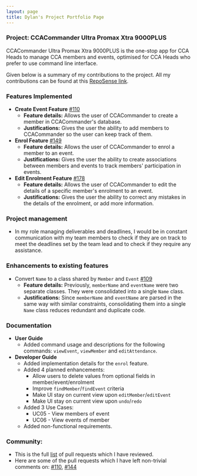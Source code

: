 ```yaml
---
layout: page
title: Dylan's Project Portfolio Page
---
```


### Project: CCACommander Ultra Promax Xtra 9000PLUS

CCACommander Ultra Promax Xtra 9000PLUS is the one-stop app for CCA Heads to manage CCA members and events, optimised for CCA Heads who prefer to use command line interface.

Given below is a summary of my contributions to the project. All my contributions can be found at this [RepoSense link](https://nus-cs2103-ay2324s1.github.io/tp-dashboard/?search=dylkaw&breakdown=true#/).

### Features Implemented
* **Create Event Feature** [#110](https://github.com/AY2324S1-CS2103T-F11-1/tp/pull/110)
    * **Feature details:** Allows the user of CCACommander to create a member in CCACommander's database.
    * **Justifications:** Gives the user the ability to add members to CCACommander so the user can keep track of them.
* **Enrol Feature** [#149](https://github.com/AY2324S1-CS2103T-F11-1/tp/pull/149)
    * **Feature details:** Allows the user of CCACommander to enrol a member to an event.
    * **Justifications:** Gives the user the ability to create associations between members and events to track members' participation in events.
* **Edit Enrolment Feature** [#178](https://github.com/AY2324S1-CS2103T-F11-1/tp/pull/178)
    * **Feature details:** Allows the user of CCACommander to edit the details of a specific member's enrolment to an event.
    * **Justifications:** Gives the user the ability to correct any mistakes in the details of the enrolment, or add more information.

### Project management
* In my role managing deliverables and deadlines, I would be in constant communication with my team members to check if they are
on track to meet the deadlines set by the team lead and to check if they require any assistance.

### Enhancements to existing features
* Convert `Name` to a class shared by `Member` and `Event` [#109](https://github.com/AY2324S1-CS2103T-F11-1/tp/pull/109)
  * **Feature details:** Previously, `memberName` and `eventName` were two separate classes. They were consolidated into a single `Name` class.
  * **Justifications:** Since `memberName` and `eventName` are parsed in the same way with similar constraints, consolidating them into a
single `Name` class reduces redundant and duplicate code.

### Documentation
* **User Guide**
  * Added command usage and descriptions for the following commands: `viewEvent`, `viewMember` and `editAttendance`.
* **Developer Guide**
  * Added implementation details for the `enrol` feature.
  * Added 4 planned enhancements:
    * Allow users to delete values from optional fields in member/event/enrolment
    * Improve `findMember`/`findEvent` criteria
    * Make UI stay on current view upon `editMember`/`editEvent`
    * Make UI stay on current view upon `undo`/`redo`
  * Added 3 Use Cases:
    * UC05 - View members of event
    * UC06 - View events of member
  * Added non-functional requirements.

### Community:
* This is the full [list](https://github.com/AY2324S1-CS2103T-F11-1/tp/pulls?q=is%3Apr+reviewed-by%3Adylkaw) of pull requests which I have reviewed.
* Here are some of the pull requests which I have left non-trivial comments on: [#110](https://github.com/AY2324S1-CS2103T-F11-1/tp/pull/110), [#144](https://github.com/AY2324S1-CS2103T-F11-1/tp/pull/144)


